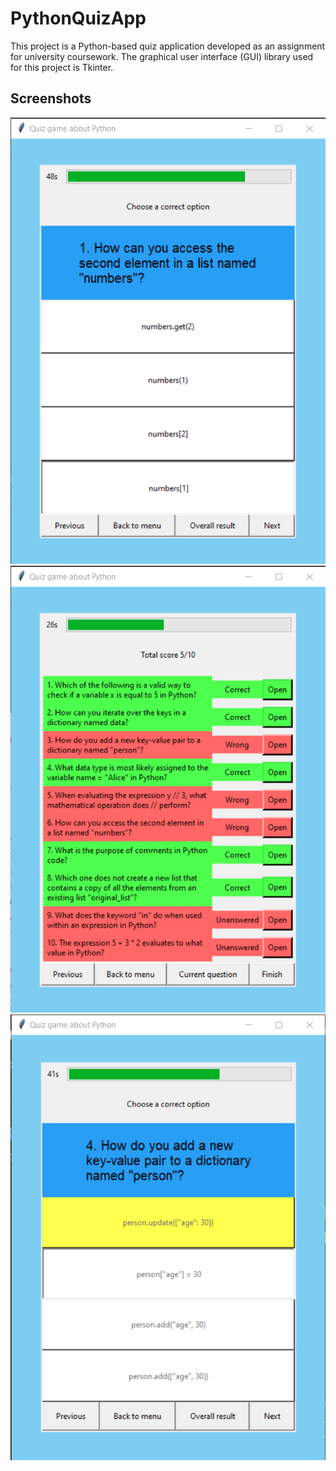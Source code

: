 # PythonQuizApp
This project is a Python-based quiz application developed as an assignment for university coursework. The graphical user interface (GUI) library used for this project is Tkinter.

## Screenshots
![Screenshot 1](screenshots/screenshot1.png)
![Screenshot 2](screenshots/screenshot2.png)
![Screenshot 3](screenshots/screenshot3.png)